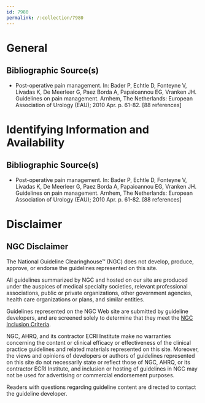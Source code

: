 ```yaml
---
id: 7980
permalink: /:collection/7980
---
```


# General

## Bibliographic Source(s)

- Post-operative pain management. In: Bader P, Echtle D, Fonteyne V, Livadas K, De Meerleer G, Paez Borda A, Papaioannou EG, Vranken JH. Guidelines on pain management. Arnhem, The Netherlands: European Association of Urology (EAU); 2010 Apr. p. 61-82. [88 references]

# Identifying Information and Availability

## Bibliographic Source(s)

- Post-operative pain management. In: Bader P, Echtle D, Fonteyne V, Livadas K, De Meerleer G, Paez Borda A, Papaioannou EG, Vranken JH. Guidelines on pain management. Arnhem, The Netherlands: European Association of Urology (EAU); 2010 Apr. p. 61-82. [88 references]

# Disclaimer

## NGC Disclaimer

The National Guideline Clearinghouse™ (NGC) does not develop, produce, approve, or endorse the guidelines represented on this site.

All guidelines summarized by NGC and hosted on our site are produced under the auspices of medical specialty societies, relevant professional associations, public or private organizations, other government agencies, health care organizations or plans, and similar entities.

Guidelines represented on the NGC Web site are submitted by guideline developers, and are screened solely to determine that they meet the [NGC Inclusion Criteria](/help-and-about/summaries/inclusion-criteria).

NGC, AHRQ, and its contractor ECRI Institute make no warranties concerning the content or clinical efficacy or effectiveness of the clinical practice guidelines and related materials represented on this site. Moreover, the views and opinions of developers or authors of guidelines represented on this site do not necessarily state or reflect those of NGC, AHRQ, or its contractor ECRI Institute, and inclusion or hosting of guidelines in NGC may not be used for advertising or commercial endorsement purposes.

Readers with questions regarding guideline content are directed to contact the guideline developer.

